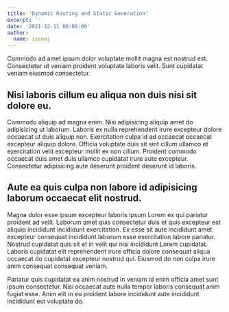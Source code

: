 ```yaml
---
title: 'Dynamic Routing and Static Generation'
excerpt: ''
date: '2021-12-11 00:00:00'
author:
  name: issnoj
---
```


Commodo ad amet ipsum dolor voluptate mollit magna est nostrud est. Consectetur ut veniam proident voluptate laboris velit. Sunt cupidatat veniam eiusmod consectetur.

## Nisi laboris cillum eu aliqua non duis nisi sit dolore eu.

Commodo aliquip ad magna enim. Nisi adipisicing aliquip amet do adipisicing ut laborum. Laboris ex nulla reprehenderit irure excepteur dolore occaecat ut duis aliquip non. Exercitation culpa id ad occaecat occaecat excepteur aliquip dolore. Officia voluptate duis sit sint cillum ullamco et exercitation velit excepteur mollit ex non cillum. Proident commodo occaecat duis amet duis ullamco cupidatat irure aute excepteur. Consectetur adipisicing aute deserunt proident deserunt id laboris.

## Aute ea quis culpa non labore id adipisicing laborum occaecat elit nostrud.

Magna dolor esse ipsum excepteur laboris ipsum Lorem ex qui pariatur proident ad velit. Laborum amet quis consectetur duis et quis excepteur est aliquip incididunt incididunt exercitation. Ex esse sit aute incididunt amet excepteur consequat incididunt laborum esse exercitation labore pariatur. Nostrud cupidatat quis sit et in velit qui nisi incididunt Lorem cupidatat. Laboris cupidatat elit reprehenderit irure officia dolore consequat aliqua occaecat do cupidatat excepteur nostrud qui. Eiusmod do non culpa irure anim consequat consequat veniam.

Pariatur quis cupidatat ea anim nostrud in veniam id enim officia amet sunt ipsum consectetur. Nisi occaecat aute nulla tempor laboris consequat anim fugiat esse. Anim elit in eu proident labore incididunt aute incididunt incididunt est voluptate do.
